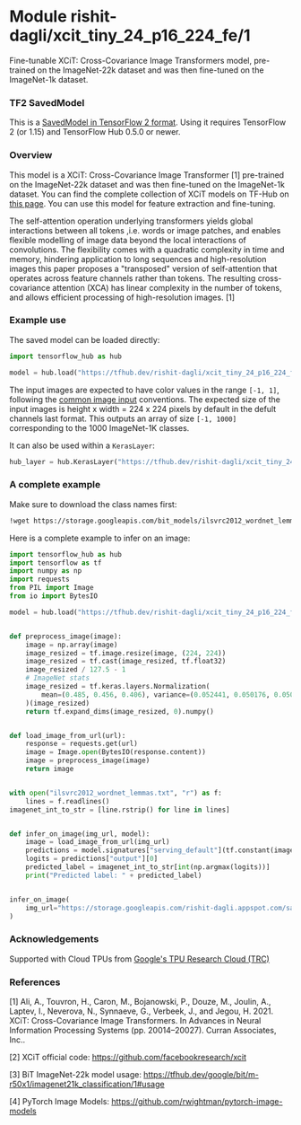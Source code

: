 # Module rishit-dagli/xcit_tiny_24_p16_224_fe/1

Fine-tunable XCiT: Cross-Covariance Image Transformers model, pre-trained on the ImageNet-22k dataset and was then fine-tuned on the ImageNet-1k dataset.

<!-- task: image-classification -->
<!-- network-architecture: xcit -->
<!-- dataset: imagenet -->
<!-- fine-tunable: true -->
<!-- license: mit -->
<!-- format: saved_model_2 -->
<!-- asset-path: https://storage.googleapis.com/hub-models.appspot.com/xcit/xcit_tiny_24_p16_224_dist_fe.tar.gz -->

### TF2 SavedModel
This is a [SavedModel in TensorFlow 2 format](https://www.tensorflow.org/hub/tf2_saved_model). Using it requires TensorFlow 2 (or 1.15) and TensorFlow Hub 0.5.0 or newer.

### Overview

This model is a XCiT: Cross-Covariance Image Transformer [1] pre-trained on the ImageNet-22k dataset and was then fine-tuned on the ImageNet-1k dataset. You can find the complete collection of XCiT models on TF-Hub on [this page](https://tfhub.dev/rishit-dagli/collections/xcit/1). You can use this model for feature extraction and fine-tuning.

The self-attention operation underlying transformers yields global interactions between all tokens ,i.e. words or image patches, and enables flexible modelling of image data beyond the local interactions of convolutions. The flexibility comes with a quadratic complexity in time and memory, hindering application to long sequences and high-resolution images this paper proposes a "transposed" version of self-attention that operates across feature channels rather than tokens. The resulting cross-covariance attention (XCA) has linear complexity in the number of tokens, and allows efficient processing of high-resolution images. [1]

### Example use

The saved model can be loaded directly:

```py
import tensorflow_hub as hub

model = hub.load("https://tfhub.dev/rishit-dagli/xcit_tiny_24_p16_224_fe/1")
```

The input images are expected to have color values in the range `[-1, 1]`, following the [common image input](https://www.tensorflow.org/hub/common_signatures/images#input) conventions. The expected size of the input images is height x width = 224 x 224 pixels by default in the defult channels last format. This outputs an array of size `[-1, 1000]` corresponding to the 1000 ImageNet-1K classes.

It can also be used within a `KerasLayer`:

```py
hub_layer = hub.KerasLayer("https://tfhub.dev/rishit-dagli/xcit_tiny_24_p16_224_fe/1")
```

### A complete example

Make sure to download the class names first:

```sh
!wget https://storage.googleapis.com/bit_models/ilsvrc2012_wordnet_lemmas.txt -O ilsvrc2012_wordnet_lemmas.txt
```

Here is a complete example to infer on an image:

```py
import tensorflow_hub as hub
import tensorflow as tf
import numpy as np
import requests
from PIL import Image
from io import BytesIO

model = hub.load("https://tfhub.dev/rishit-dagli/xcit_tiny_24_p16_224_fe/1")


def preprocess_image(image):
    image = np.array(image)
    image_resized = tf.image.resize(image, (224, 224))
    image_resized = tf.cast(image_resized, tf.float32)
    image_resized / 127.5 - 1
    # ImageNet stats
    image_resized = tf.keras.layers.Normalization(
        mean=(0.485, 0.456, 0.406), variance=(0.052441, 0.050176, 0.050625)
    )(image_resized)
    return tf.expand_dims(image_resized, 0).numpy()


def load_image_from_url(url):
    response = requests.get(url)
    image = Image.open(BytesIO(response.content))
    image = preprocess_image(image)
    return image


with open("ilsvrc2012_wordnet_lemmas.txt", "r") as f:
    lines = f.readlines()
imagenet_int_to_str = [line.rstrip() for line in lines]


def infer_on_image(img_url, model):
    image = load_image_from_url(img_url)
    predictions = model.signatures["serving_default"](tf.constant(image))
    logits = predictions["output"][0]
    predicted_label = imagenet_int_to_str[int(np.argmax(logits))]
    print("Predicted label: " + predicted_label)


infer_on_image(
    img_url="https://storage.googleapis.com/rishit-dagli.appspot.com/sample-images/A5m4ZG1.jpg", model=model
)
```

### Acknowledgements

Supported with Cloud TPUs from [Google's TPU Research Cloud (TRC)](https://sites.research.google/trc)

### References

[1] Ali, A., Touvron, H., Caron, M., Bojanowski, P., Douze, M., Joulin, A., Laptev, I., Neverova, N., Synnaeve, G., Verbeek, J., and Jegou, H. 2021. XCiT: Cross-Covariance Image Transformers. In Advances in Neural Information Processing Systems (pp. 20014–20027). Curran Associates, Inc..

[2] XCiT official code: https://github.com/facebookresearch/xcit

[3] BiT ImageNet-22k model usage: https://tfhub.dev/google/bit/m-r50x1/imagenet21k_classification/1#usage

[4] PyTorch Image Models: https://github.com/rwightman/pytorch-image-models
